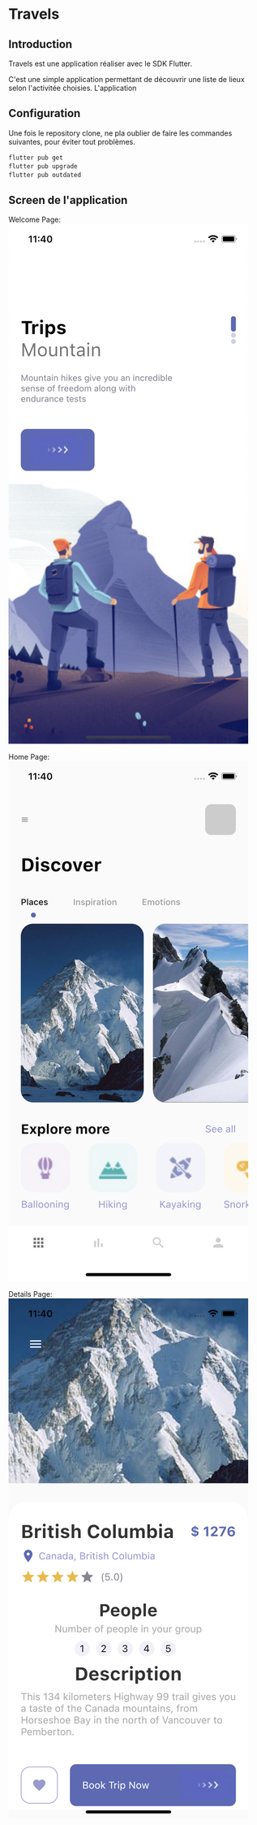 # Travels

## Introduction
Travels est une application réaliser avec le SDK Flutter.

C'est une simple application permettant de découvrir une liste de lieux selon l'activitée choisies. L'application 

## Configuration

Une fois le repository clone, ne pla oublier de faire les commandes suivantes, pour éviter tout problèmes.

```bash
flutter pub get
flutter pub upgrade
flutter pub outdated
```

## Screen de l'application

Welcome Page: 
![[Welcome_page.png]](./docs/Welcome_page.png)

Home Page:
![[Home_page.png]](./docs/Home_page.png)

Details Page:
![[Details_page.png]](./docs/Details_page.png)
